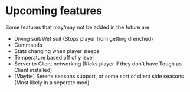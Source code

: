 # Upcoming features

Some features that may/may not be added in the future are:
- Diving suit/Wet suit (Stops player from getting drenched)
- Commands
- Stats changing when player sleeps
- Temperature based off of y level
- Server to Client networking (Kicks player if they don't have Tough as Client installed)
- (Maybe) Serene seasons support, or some sort of client side seasons (Most likely in a seperate mod)
